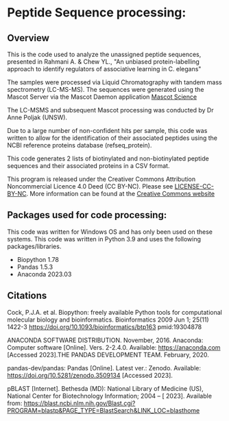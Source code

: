# Peptide Sequence processing:
## Overview
This is the code used to analyze the unassigned peptide sequences, presented in Rahmani A. & Chew YL., "An unbiased protein-labelling approach to identify regulators of associative learning in C. elegans" 

The samples were processed via Liquid Chromatography with tandem mass spectrometry (LC-MS-MS). 
The sequences were generated using the Mascot Server via the Mascot Daemon application [Mascot Science](https://www.matrixscience.com/daemon.html)

The LC-MSMS and subsequent Mascot processing was conducted by Dr Anne Poljak (UNSW).

Due to a large number of non-confident hits per sample, this code was written to allow for the identification of their associated peptides using the NCBI reference proteins database (refseq_protein).

This code generates 2 lists of biotinylated and non-biotinylated peptide sequences and their associated proteins in a CSV format.

This program is released under the Creativer Commons Attribution Noncommercial Licence 4.0 Deed (CC BY-NC).  Please see [LICENSE-CC-BY-NC](https://github.com/Ericka-A/Chew-Worm-Lab-Post-Mass-Spectrometry-Peptide-processing/blob/main/LICENSE-CC-BY-NC-4.0.md). More information can be found at the [Creative Commons website](https://creativecommons.org/licenses/by-nc/4.0/)

## Packages used for code processing:
This code was written for Windows OS and has only been used on these systems. This code was written in Python 3.9 and uses the following packages/libraries.
- Biopython 1.78
- Pandas    1.5.3
- Anaconda 2023.03
## Citations

Cock, P.J.A. et al. Biopython: freely available Python tools for computational molecular biology and bioinformatics. Bioinformatics 2009 Jun 1; 25(11) 1422-3 https://doi.org/10.1093/bioinformatics/btp163 pmid:19304878

ANACONDA SOFTWARE DISTRIBUTION. November, 2016. Anaconda: Computer software [Online]. Vers. 2-2.4.0. Available: https://anaconda.com [Accessed 2023].THE PANDAS DEVELOPMENT TEAM. February, 2020. 

pandas-dev/pandas: Pandas [Online]. Latest ver.: Zenodo. Available: https://doi.org/10.5281/zenodo.3509134 [Accessed 2023].

pBLAST [Internet]. Bethesda (MD): National Library of Medicine (US), National Center for Biotechnology Information; 2004 – [ 2023]. Available from: https://blast.ncbi.nlm.nih.gov/Blast.cgi?PROGRAM=blastp&PAGE_TYPE=BlastSearch&LINK_LOC=blasthome 
